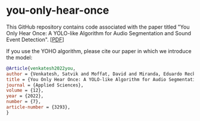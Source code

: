 # you-only-hear-once

This GitHub repository contains code associated with the paper titled "You Only Hear Once: A YOLO-like Algorithm for Audio Segmentation and Sound Event Detection". [[PDF](https://www.mdpi.com/2076-3417/12/7/3293)]

If you use the YOHO algorithm, please cite our paper in which we introduce the model:

```BibTeX
@Article{venkatesh2022you,
author = {Venkatesh, Satvik and Moffat, David and Miranda, Eduardo Reck},
title = {You Only Hear Once: A YOLO-like Algorithm for Audio Segmentation and Sound Event Detection},
journal = {Applied Sciences},
volume = {12},
year = {2022},
number = {7},
article-number = {3293},
}
```

